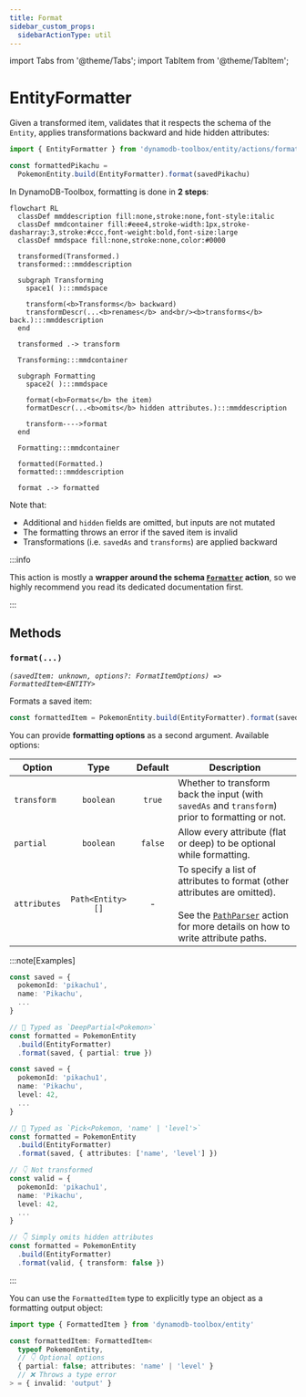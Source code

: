 ```yaml
---
title: Format
sidebar_custom_props:
  sidebarActionType: util
---
```


import Tabs from '@theme/Tabs';
import TabItem from '@theme/TabItem';

# EntityFormatter

Given a transformed item, validates that it respects the schema of the `Entity`, applies transformations backward and hide hidden attributes:

```ts
import { EntityFormatter } from 'dynamodb-toolbox/entity/actions/format'

const formattedPikachu =
  PokemonEntity.build(EntityFormatter).format(savedPikachu)
```

In DynamoDB-Toolbox, formatting is done in **2 steps**:

```mermaid
flowchart RL
  classDef mmddescription fill:none,stroke:none,font-style:italic
  classDef mmdcontainer fill:#eee4,stroke-width:1px,stroke-dasharray:3,stroke:#ccc,font-weight:bold,font-size:large
  classDef mmdspace fill:none,stroke:none,color:#0000

  transformed(Transformed.)
  transformed:::mmddescription

  subgraph Transforming
    space1( ):::mmdspace

    transform(<b>Transforms</b> backward)
    transformDescr(...<b>renames</b> and<br/><b>transforms</b> back.):::mmddescription
  end

  transformed .-> transform

  Transforming:::mmdcontainer

  subgraph Formatting
    space2( ):::mmdspace

    format(<b>Formats</b> the item)
    formatDescr(...<b>omits</b> hidden attributes.):::mmddescription

    transform---->format
  end

  Formatting:::mmdcontainer

  formatted(Formatted.)
  formatted:::mmddescription

  format .-> formatted
```

Note that:

- Additional and `hidden` fields are omitted, but inputs are not mutated
- The formatting throws an error if the saved item is invalid
- Transformations (i.e. `savedAs` and `transforms`) are applied backward

:::info

This action is mostly a **wrapper around the schema [`Formatter`](../../../4-schemas/17-actions/2-format.md) action**, so we highly recommend you read its dedicated documentation first.

:::

## Methods

### `format(...)`

<p style={{ marginTop: '-15px' }}><i><code>(savedItem: unknown, options?: FormatItemOptions) => FormattedItem&lt;ENTITY&gt;</code></i></p>

Formats a saved item:

<!-- prettier-ignore -->
```ts
const formattedItem = PokemonEntity.build(EntityFormatter).format(savedItem)
```

You can provide **formatting options** as a second argument. Available options:

| Option       |       Type       | Default | Description                                                                                                                                                                                          |
| ------------ | :--------------: | :-----: | ---------------------------------------------------------------------------------------------------------------------------------------------------------------------------------------------------- |
| `transform`  |    `boolean`     | `true`  | Whether to transform back the input (with `savedAs` and `transform`) prior to formatting or not.                                                                                                     |
| `partial`    |    `boolean`     | `false` | Allow every attribute (flat or deep) to be optional while formatting.                                                                                                                                |
| `attributes` | `Path<Entity>[]` |    -    | To specify a list of attributes to format (other attributes are omitted).<br/><br/>See the [`PathParser`](../19-parse-paths/index.md#paths) action for more details on how to write attribute paths. |

:::note[Examples]

<Tabs>
<TabItem value="partial" label="Partial">

```ts
const saved = {
  pokemonId: 'pikachu1',
  name: 'Pikachu',
  ...
}

// 🙌 Typed as `DeepPartial<Pokemon>`
const formatted = PokemonEntity
  .build(EntityFormatter)
  .format(saved, { partial: true })
```

</TabItem>
<TabItem value="attributes" label="Attributes">

```ts
const saved = {
  pokemonId: 'pikachu1',
  name: 'Pikachu',
  level: 42,
  ...
}

// 🙌 Typed as `Pick<Pokemon, 'name' | 'level'>`
const formatted = PokemonEntity
  .build(EntityFormatter)
  .format(saved, { attributes: ['name', 'level'] })
```

</TabItem>
<TabItem value="formatting-only" label="Formatting only">

```ts
// 👇 Not transformed
const valid = {
  pokemonId: 'pikachu1',
  name: 'Pikachu',
  level: 42,
  ...
}

// 👇 Simply omits hidden attributes
const formatted = PokemonEntity
  .build(EntityFormatter)
  .format(valid, { transform: false })
```

</TabItem>
</Tabs>

:::

You can use the `FormattedItem` type to explicitly type an object as a formatting output object:

```ts
import type { FormattedItem } from 'dynamodb-toolbox/entity'

const formattedItem: FormattedItem<
  typeof PokemonEntity,
  // 👇 Optional options
  { partial: false; attributes: 'name' | 'level' }
  // ❌ Throws a type error
> = { invalid: 'output' }
```
